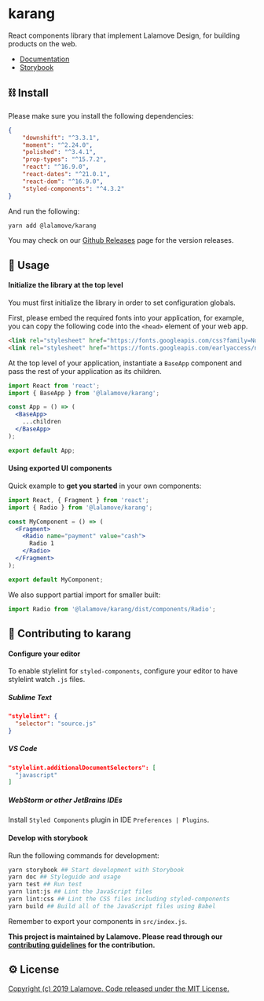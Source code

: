 # karang
React components library that implement Lalamove Design, for building products on the web.

* [Documentation](https://ui.lalamove.com)
* [Storybook](https://ui.lalamove.com/storybook)

## ⛓ Install

Please make sure you install the following dependencies:

```json
{
    "downshift": "^3.3.1",
    "moment": "^2.24.0",
    "polished": "^3.4.1",
    "prop-types": "^15.7.2",
    "react": "^16.9.0",
    "react-dates": "^21.0.1",
    "react-dom": "^16.9.0",
    "styled-components": "^4.3.2"
}
```

And run the following:

```bash
yarn add @lalamove/karang
```

You may check on our [Github Releases](https://github.com/lalamove/karang/releases) page for the version releases.

## 🔮 Usage

#### Initialize the library at the top level

You must first initialize the library in order to set configuration globals.

First, please embed the required fonts into your application, for example, you can copy the following code into the 
`<head>` element of your web app.
```html
<link rel="stylesheet" href="https://fonts.googleapis.com/css?family=Noto+Sans:400,700" />
<link rel="stylesheet" href="https://fonts.googleapis.com/earlyaccess/notosanstc.css" />
```

At the top level of your application, instantiate a `BaseApp` component and pass the rest of your application as its children.

```jsx static
import React from 'react';
import { BaseApp } from '@lalamove/karang';

const App = () => (
  <BaseApp>
    ...children
  </BaseApp>
);

export default App;
```

#### Using exported UI components

Quick example to **get you started** in your own components:

```jsx static
import React, { Fragment } from 'react';
import { Radio } from '@lalamove/karang';

const MyComponent = () => (
  <Fragment>
    <Radio name="payment" value="cash">
      Radio 1
    </Radio>
  </Fragment>
);

export default MyComponent;
```

We also support partial import for smaller built:

```jsx static
import Radio from '@lalamove/karang/dist/components/Radio';
```

## 🎉 Contributing to karang

#### Configure your editor

To enable stylelint for `styled-components`, configure your editor to have stylelint watch `.js` files.

##### Sublime Text

```json
"stylelint": {
  "selector": "source.js"
}
```
##### VS Code

```json
"stylelint.additionalDocumentSelectors": [
  "javascript"
]
```
##### WebStorm or other JetBrains IDEs

Install `Styled Components` plugin in IDE `Preferences | Plugins`.

#### Develop with storybook

Run the following commands for development:

```bash
yarn storybook ## Start development with Storybook
yarn doc ## Styleguide and usage
yarn test ## Run test
yarn lint:js ## Lint the JavaScript files
yarn lint:css ## Lint the CSS files including styled-components
yarn build ## Build all of the JavaScript files using Babel
```

Remember to export your components in `src/index.js`.

**This project is maintained by Lalamove. Please read through our [contributing guidelines](./CONTRIBUTING.md) for the contribution.**

## ⚙️ License

[Copyright (c) 2019 Lalamove. Code released under the MIT License.](./LICENSE.md)
